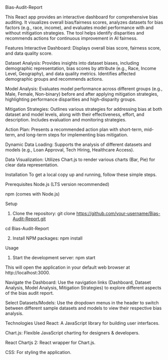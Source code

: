 Bias-Audit-Report

This React app provides an interactive dashboard for comprehensive bias auditing. It visualizes overall bias/fairness scores, analyzes datasets for bias factors (e.g., race, income), and evaluates model performance with and without mitigation strategies. The tool helps identify disparities and recommends actions for continuous improvement in AI fairness.

Features
Interactive Dashboard: Displays overall bias score, fairness score, and data quality score.

Dataset Analysis: Provides insights into dataset biases, including demographic representation, bias scores by attribute (e.g., Race, Income Level, Geography), and data quality metrics. Identifies affected demographic groups and recommends actions.

Model Analysis: Evaluates model performance across different groups (e.g., Male, Female, Non-binary) before and after applying mitigation strategies, highlighting performance disparities and high-disparity groups.

Mitigation Strategies: Outlines various strategies for addressing bias at both dataset and model levels, along with their effectiveness, effort, and description. Includes evaluation and monitoring strategies.

Action Plan: Presents a recommended action plan with short-term, mid-term, and long-term steps for implementing bias mitigation.

Dynamic Data Loading: Supports the analysis of different datasets and models (e.g., Loan Approval, Tech Hiring, Healthcare Access).

Data Visualization: Utilizes Chart.js to render various charts (Bar, Pie) for clear data representation.

Installation
To get a local copy up and running, follow these simple steps.

Prerequisites
Node.js (LTS version recommended)

npm (comes with Node.js)

Setup
1. Clone the repository:
git clone https://github.com/your-username/Bias-Audit-Report.git

  cd Bias-Audit-Report

2. Install NPM packages:
npm install

Usage
1. Start the development server:
npm start

This will open the application in your default web browser at http://localhost:3000.

Navigate the Dashboard: Use the navigation links (Dashboard, Dataset Analysis, Model Analysis, Mitigation Strategies) to explore different aspects of the bias audit report.

Select Datasets/Models: Use the dropdown menus in the header to switch between different sample datasets and models to view their respective bias analysis.

Technologies Used
React: A JavaScript library for building user interfaces.

Chart.js: Flexible JavaScript charting for designers & developers.

React Chartjs 2: React wrapper for Chart.js.

CSS: For styling the application.
